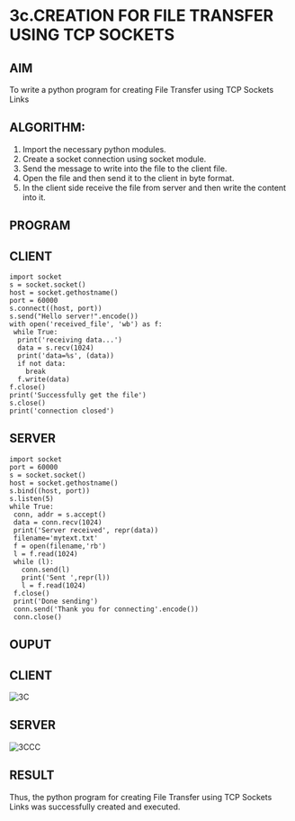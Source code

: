 # 3c.CREATION FOR FILE TRANSFER USING TCP SOCKETS
## AIM
To write a python program for creating File Transfer using TCP Sockets Links
## ALGORITHM:
1. Import the necessary python modules.
2. Create a socket connection using socket module.
3. Send the message to write into the file to the client file.
4. Open the file and then send it to the client in byte format.
5. In the client side receive the file from server and then write the content into it.
## PROGRAM

## CLIENT
```
import socket
s = socket.socket()
host = socket.gethostname()
port = 60000
s.connect((host, port))
s.send("Hello server!".encode())
with open('received_file', 'wb') as f:
 while True:
  print('receiving data...')
  data = s.recv(1024)
  print('data=%s', (data))
  if not data:
    break
  f.write(data)
f.close()
print('Successfully get the file')
s.close()
print('connection closed')
```
## SERVER
```
import socket 
port = 60000 
s = socket.socket() 
host = socket.gethostname() 
s.bind((host, port)) 
s.listen(5) 
while True:
 conn, addr = s.accept() 
 data = conn.recv(1024)
 print('Server received', repr(data))
 filename='mytext.txt'
 f = open(filename,'rb')
 l = f.read(1024)
 while (l):
   conn.send(l)
   print('Sent ',repr(l))
   l = f.read(1024)
 f.close()
 print('Done sending')
 conn.send('Thank you for connecting'.encode())
 conn.close()
```

## OUPUT

## CLIENT

![3C](https://github.com/user-attachments/assets/c28613f3-4ede-4a01-9b4f-9b1e065325ba)


## SERVER

![3CCC](https://github.com/user-attachments/assets/2811c664-36b5-4d26-aa4b-e674d0c1ed57)



## RESULT
Thus, the python program for creating File Transfer using TCP Sockets Links was 
successfully created and executed.
